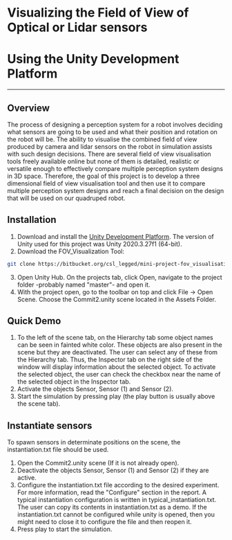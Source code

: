 # Visualizing the Field of View of Optical or Lidar sensors
# Using the Unity Development Platform
---
## Overview

The process of designing a perception system for a robot involves deciding what sensors are going to be used and what their position and rotation on the robot will be. The ability to visualise the combined field of view produced by camera and lidar sensors on the robot in simulation assists with such design decisions. There are several field of view visualisation tools freely available online but none of them is detailed, realistic or versatile enough to effectively compare multiple perception system designs in 3D space. Therefore, the goal of this project is to develop a three dimensional field of view visualisation tool and then use it to compare multiple perception system designs and reach a final decision on the design that will be used on our quadruped robot.

## Installation

1. Download and install the [Unity Development Platform]. The version of Unity used for this project was Unity 2020.3.27f1 (64-bit).
2. Download the FOV_Visualization Tool:
```sh
git clone https://bitbucket.org/csl_legged/mini-project-fov_visualisation/src/master.git
```
3. Open Unity Hub. On the projects tab, click Open, navigate to the project folder -probably named "master"- and open it.
4. With the project open, go to the toolbar on top and click File -> Open Scene. Choose the Commit2.unity scene located in the Assets Folder.

## Quick Demo

1. To the left of the scene tab, on the Hierarchy tab some object names can be seen in fainted white color. These objects are also present in the scene but they are deactivated. The user can select any of these from the Hierarchy tab. Thus, the Inspector tab on the right side of the window will display information about the selected object. To activate the selected object, the user can check the checkbox near the name of the selected object in the Inspector tab.
2. Activate the objects Sensor, Sensor (1) and Sensor (2).
3. Start the simulation by pressing play (the play button is usually above the scene tab).

## Instantiate sensors

To spawn sensors in determinate positions on the scene, the instantiation.txt file should be used.
1. Open the Commit2.unity scene (If it is not already open).
2. Deactivate the objects Sensor, Sensor (1) and Sensor (2) if they are active.
3. Configure the instantiation.txt file according to the desired experiment. For more information, read the "Configure" section in the report. A typical instantiation configuration is written in typical_instantiation.txt. The user can copy its contents in instantiation.txt as a demo. If the instantiation.txt cannot be configured while unity is opened, then you might need to close it to configure the file and then reopen it.
4. Press play to start the simulation.

[Unity Development Platform]: <https://unity3d.com/get-unity/download>
